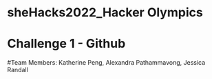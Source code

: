 # sheHacks2022_Hacker Olympics
# Challenge 1 - Github
#Team Members: Katherine Peng, Alexandra Pathammavong, Jessica Randall
